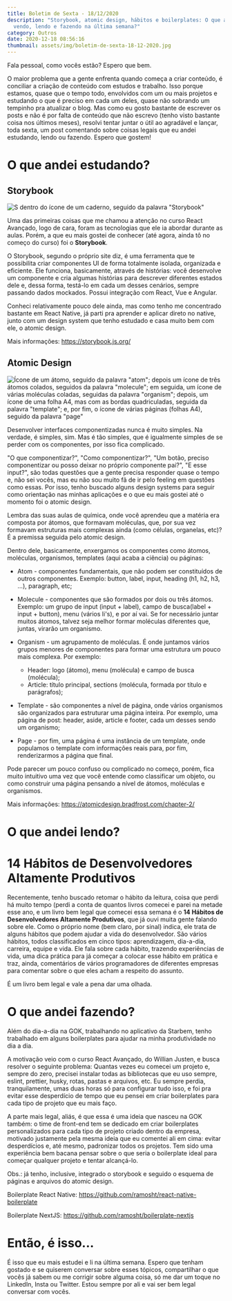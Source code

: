 ```yaml
---
title: Boletim de Sexta - 18/12/2020
description: "Storybook, atomic design, hábitos e boilerplates: O que andei
  vendo, lendo e fazendo na última semana?"
category: Outros
date: 2020-12-18 08:56:16
thumbnail: assets/img/boletim-de-sexta-18-12-2020.jpg
---
```

Fala pessoal, como vocês estão? Espero que bem.

O maior problema que a gente enfrenta quando começa a criar conteúdo, é conciliar a criação de conteúdo com estudos e trabalho. Isso porque estamos, quase que o tempo todo, envolvidos com um ou mais projetos e estudando o que é preciso em cada um deles, quase não sobrando um tempinho pra atualizar o blog. Mas como eu gosto bastante de escrever os posts e não é por falta de conteúdo que não escrevo (tenho visto bastante coisa nos últimos meses), resolvi tentar juntar o útil ao agradável e lançar, toda sexta, um post comentando sobre coisas legais que eu andei estudando, lendo ou fazendo. Espero que gostem!

# O que andei estudando?

## Storybook

![S dentro do ícone de um caderno, seguido da palavra "Storybook"](assets/img/storybook.jpg "Storybook")

Uma das primeiras coisas que me chamou a atenção no curso React Avançado, logo de cara, foram as tecnologias que ele ia abordar durante as aulas. Porém, a que eu mais gostei de conhecer (até agora, ainda tô no começo do curso) foi o **Storybook**.

O Storybook, segundo o próprio site diz, é uma ferramenta que te possibilita criar componentes UI de forma totalmente isolada, organizada e eficiente. Ele funciona, basicamente, através de histórias: você desenvolve um componente e cria algumas histórias para descrever diferentes estados dele e, dessa forma, testá-lo em cada um desses cenários, sempre passando dados mockados. Possui integração com React, Vue e Angular.

Conheci relativamente pouco dele ainda, mas como tenho me concentrado bastante em React Native, já parti pra aprender e aplicar direto no native, junto com um design system que tenho estudado e casa muito bem com ele, o atomic design.

Mais informações: [](https://storybook.js.org/)<https://storybook.js.org/>

## Atomic Design

![Ícone de um átomo, seguido da palavra "atom"; depois um ícone de três átomos colados, seguidos da palavra "molecule"; em seguida, um ícone de várias moléculas coladas, seguidas da palavra "organism"; depois, um ícone de uma folha A4, mas com as bordas quadriculadas, seguida da palavra "template"; e, por fim, o ícone de várias páginas (folhas A4), seguido da palavra "page"](assets/img/atomic-design.jpg "Essência do Atomic Design")

Desenvolver interfaces componentizadas nunca é muito simples. Na verdade, é simples, sim. Mas é tão simples, que é igualmente simples de se perder com os componentes, por isso fica complicado.

"O que componentizar?", "Como componentizar?", "Um botão, preciso componentizar ou posso deixar no próprio componente pai?", "E esse input?", são todas questões que a gente precisa responder quase o tempo e, não sei vocês, mas eu não sou muito fã de ir pelo feeling em questões como essas. Por isso, tenho buscado alguns design systems para seguir como orientação nas minhas aplicações e o que eu mais gostei até o momento foi o atomic design.

Lembra das suas aulas de química, onde você aprendeu que a matéria era composta por átomos, que formavam moléculas, que, por sua vez formavam estruturas mais complexas ainda (como células, organelas, etc)? É a premissa seguida pelo atomic design.

Dentro dele, basicamente, enxergamos os componentes como átomos, moléculas, organismos, templates (aqui acaba a ciência) ou páginas:

* Atom - componentes fundamentais, que não podem ser constituídos de outros componentes. Exemplo: button, label, input, heading (h1, h2, h3, ...), paragraph, etc;
* Molecule - componentes que são formados por dois ou três átomos. Exemplo: um grupo de input (input + label), campo de busca(label + input + button), menu (vários li's), e por aí vai. Se for necessário juntar muitos átomos, talvez seja melhor formar moléculas diferentes que, juntas, virarão um organismo.
* Organism - um agrupamento de moléculas. É onde juntamos vários grupos menores de componentes para formar uma estrutura um pouco mais complexa. Por exemplo:

  * Header: logo (átomo), menu (molécula) e campo de busca (molécula);
  * Article: título principal, sections (molécula, formada por título e parágrafos);
* Template - são componentes a nível de página, onde vários organismos são organizados para estruturar uma página inteira. Por exemplo, uma página de post: header, aside, article e footer, cada um desses sendo um organismo;
* Page - por fim, uma página é uma instância de um template, onde populamos o template com informações reais para, por fim, renderizarmos a página que final.

Pode parecer um pouco confuso ou complicado no começo, porém, fica muito intuitivo uma vez que você entende como classificar um objeto, ou como construir uma página pensando a nível de átomos, moléculas e organismos.

Mais informações: [](https://atomicdesign.bradfrost.com/chapter-2/)<https://atomicdesign.bradfrost.com/chapter-2/>

# O que andei lendo?

# **14 Hábitos de Desenvolvedores Altamente Produtivos**

Recentemente, tenho buscado retomar o hábito da leitura, coisa que perdi há muito tempo (perdi a conta de quantos livros comecei e parei na metade esse ano, e um livro bem legal que comecei essa semana é o **14 Hábitos de Desenvolvedores Altamente Produtivos**, que já ouvi muita gente falando sobre ele. Como o próprio nome (bem claro, por sinal) indica, ele trata de alguns hábitos que podem ajudar a vida do desenvolvedor. São vários hábitos, todos classificados em cinco tipos: aprendizagem, dia-a-dia, carreira, equipe e vida. Ele fala sobre cada hábito, trazendo experiências de vida, uma dica prática para já começar a colocar esse hábito em prática e traz, ainda, comentários de vários programadores de diferentes empresas para comentar sobre o que eles acham a respeito do assunto.

É um livro bem legal e vale a pena dar uma olhada.

# O que andei fazendo?

Além do dia-a-dia na GOK, trabalhando no aplicativo da Starbem, tenho trabalhado em alguns boilerplates para ajudar na minha produtividade no dia a dia.

A motivação veio com o curso React Avançado, do Willian Justen, e busca resolver o seguinte problema: Quantas vezes eu comecei um projeto e, sempre do zero, precisei instalar todas as bibliotecas que eu uso sempre, eslint, prettier, husky, rotas, pastas e arquivos, etc. Eu sempre perdia, tranquilamente, umas duas horas só para configurar tudo isso, e foi pra evitar esse desperdício de tempo que eu pensei em criar boilerplates para cada tipo de projeto que eu mais faço.

A parte mais legal, aliás, é que essa é uma ideia que nasceu na GOK também: o time de front-end tem se dedicado em criar boilerplates personalizados para cada tipo de projeto criado dentro da empresa, motivado justamente pela mesma ideia que eu comentei ali em cima: evitar desperdícios e, até mesmo, padronizar todos os projetos. Tem sido uma experiência bem bacana pensar sobre o que seria o boilerplate ideal para começar qualquer projeto e tentar alcançá-lo.

Obs.: já tenho, inclusive, integrado o storybook e seguido o esquema de páginas e arquivos do atomic design.

Boilerplate React Native: [](https://github.com/ramosht/react-native-boilerplate)<https://github.com/ramosht/react-native-boilerplate>

Boilerplate NextJS: [](https://github.com/ramosht/boilerplate-nextjs)<https://github.com/ramosht/boilerplate-nextjs>

# Então, é isso...

É isso que eu mais estudei e li na última semana. Espero que tenham gostado e se quiserem conversar sobre esses tópicos, compartilhar o que vocês já sabem ou me corrigir sobre alguma coisa, só me dar um toque no LinkedIn, Insta ou Twitter. Estou sempre por ali e vai ser bem legal conversar com vocês.